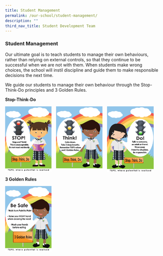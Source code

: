```yaml
---
title: Student Management
permalink: /our-school/student-management/
description: ""
third_nav_title: Student Development Team
---
```

### **Student Management**
Our ultimate goal is to teach students to manage their own behaviours, rather than relying on external controls, so that they continue to be successful when we are not with them. When students make wrong choices, the school will instil discipline and guide them to make responsible decisions the next time.

We guide our students to manage their own behaviour through the Stop-Think-Do principles and 3 Golden Rules.

**Stop-Think-Do**

<img src="/images/studentmanagement1.png" style="width:30%;margin-right:15px;" align="left">
<img src="/images/studentmanagement2.png" style="width:30%;margin-right:15px;" align="left">
<img src="/images/studentmanagement3.png" style="width:30%;margin-right:15px;" align="left">

<br clear="left">

**3 Golden Rules**

<img src="/images/studentmanagement4.png" style="width:30%;margin-right:15px;" align="left">